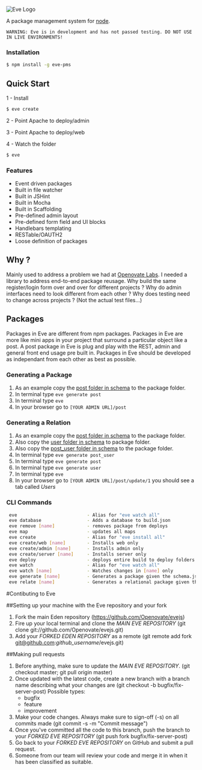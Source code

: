 ![Eve Logo](http://openovate.com/eve-logo.png)

  A package management system for [node](http://nodejs.org).

```
WARNING: Eve is in development and has not passed testing. DO NOT USE IN LIVE ENVIRONMENTS!
```

### Installation

```bash
$ npm install -g eve-pms
```

## Quick Start
1 - Install 

```bash
$ eve create
```

2 - Point Apache to deploy/admin

3 - Point Apache to deploy/web

4 - Watch the folder 

```bash
$ eve
```

### Features

  * Event driven packages
  * Built in file watcher
  * Built in JSHint
  * Built in Mocha
  * Built in Scaffolding
  * Pre-defined admin layout
  * Pre-defined form field and UI blocks
  * Handlebars templating
  * RESTable/OAUTH2
  * Loose definition of packages

## Why ?

  Mainly used to address a problem we had at [Openovate Labs](http://openovate.com). I needed a library to 
  address end-to-end package reusage. Why build the same register/login form over and over for different 
  projects ? Why do admin interfaces need to look different from each other ? Why does testing need to change
  across projects ? (Not the actual test files...) 

## Packages

  Packages in Eve are different from npm packages. Packages in Eve are more like mini apps in your project that 
  surround a particular object like a post. A post package in Eve is plug and play with the REST, admin and general front
  end usage pre built in. Packages in Eve should be developed as independant from each other as best as possible.

### Generating a Package
1. As an example copy the [post folder in schema](https://github.com/Openovate/evejs/tree/master/schemas/post) to the package folder.
2. In terminal type `eve generate post`
3. In terminal type `eve`
4. In your browser go to `[YOUR ADMIN URL]/post`

### Generating a Relation
1. As an example copy the [post folder in schema](https://github.com/Openovate/evejs/tree/master/schemas/post) to the package folder.
2. Also copy the [user folder in schema](https://github.com/Openovate/evejs/tree/master/schemas/user) to package folder.
3. Also copy the [post_user folder in schema](https://github.com/Openovate/evejs/tree/master/schemas/post_user) to the package folder.
4. In terminal type `eve generate post_user`
5. In terminal type `eve generate post`
6. In terminal type `eve generate user`
7. In terminal type `eve`
8. In your browser go to `[YOUR ADMIN URL]/post/update/1` you should see a tab called *Users*

### CLI Commands

```bash
 eve                          - Alias for "eve watch all"
 eve database                 - Adds a database to build.json
 eve remove [name]            - removes package from deploys
 eve map                      - updates all maps
 eve create                   - Alias for "eve install all"
 eve create/web [name]        - Installs web only
 eve create/admin [name]      - Installs admin only
 eve create/server [name]     - Installs server only
 eve deploy                   - deploys entire build to deploy folders
 eve watch                    - Alias for "eve watch all"
 eve watch [name]             - Watches changes in [name] only
 eve generate [name]          - Generates a package given the schema.json in that same folder
 eve relate [name]            - Generates a relational package given the schema.json in that same folder
```

#Contibuting to Eve

##Setting up your machine with the Eve repository and your fork

1. Fork the main Eden repository (https://github.com/Openovate/evejs)
2. Fire up your local terminal and clone the *MAIN EVE REPOSITORY* (git clone git://github.com/Openovate/evejs.git)
3. Add your *FORKED EDEN REPOSITORY* as a remote (git remote add fork git@github.com:*github_username*/evejs.git)

##Making pull requests

1. Before anything, make sure to update the *MAIN EVE REPOSITORY*. (git checkout master; git pull origin master)
2. Once updated with the latest code, create a new branch with a branch name describing what your changes are (git checkout -b bugfix/fix-server-post)
    Possible types:
    - bugfix
    - feature
    - improvement
3. Make your code changes. Always make sure to sign-off (-s) on all commits made (git commit -s -m "Commit message")
4. Once you've committed all the code to this branch, push the branch to your *FORKED EVE REPOSITORY* (git push fork bugfix/fix-server-post)
5. Go back to your *FORKED EVE REPOSITORY* on GitHub and submit a pull request.
6. Someone from our team will review your code and merge it in when it has been classified as suitable.
